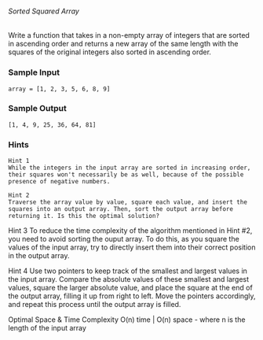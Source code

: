 ###### Sorted Squared Array

Write a function that takes in a non-empty array of integers that are sorted in ascending order and returns a new array of the same length with the squares of the original integers also sorted in ascending order.

### Sample Input
```
array = [1, 2, 3, 5, 6, 8, 9]
```

### Sample Output
```
[1, 4, 9, 25, 36, 64, 81]
```


### Hints

```
Hint 1
While the integers in the input array are sorted in increasing order, their squares won't necessarily be as well, because of the possible presence of negative numbers.
```

```
Hint 2
Traverse the array value by value, square each value, and insert the squares into an output array. Then, sort the output array before returning it. Is this the optimal solution?
```

Hint 3
To reduce the time complexity of the algorithm mentioned in Hint #2, you need to avoid sorting the ouput array. To do this, as you square the values of the input array, try to directly insert them into their correct position in the output array.

Hint 4
Use two pointers to keep track of the smallest and largest values in the input array. Compare the absolute values of these smallest and largest values, square the larger absolute value, and place the square at the end of the output array, filling it up from right to left. Move the pointers accordingly,
and repeat this process until the output array is filled.

Optimal Space & Time Complexity
O(n) time | O(n) space - where n is the length of the input array


